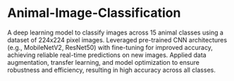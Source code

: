 # Animal-Image-Classification
A deep learning model to classify images across 15 animal classes using a dataset of 224x224 pixel images. 
Leveraged pre-trained CNN architectures (e.g., MobileNetV2, ResNet50) with fine-tuning for improved accuracy, achieving reliable real-time predictions on new images.
Applied data augmentation, transfer learning, and model optimization to ensure robustness and efficiency, resulting in high accuracy across all classes.
